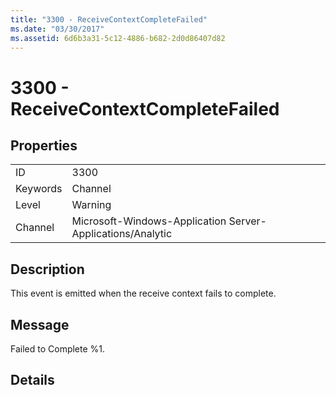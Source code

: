 ```yaml
---
title: "3300 - ReceiveContextCompleteFailed"
ms.date: "03/30/2017"
ms.assetid: 6d6b3a31-5c12-4886-b682-2d0d86407d82
---
```

# 3300 - ReceiveContextCompleteFailed
## Properties  


|||  
|-|-|  
|ID|3300|  
|Keywords|Channel|  
|Level|Warning|  
|Channel|Microsoft-Windows-Application Server-Applications/Analytic|  

## Description  
 This event is emitted when the receive context fails to complete.  

## Message  
 Failed to Complete %1.  

## Details
